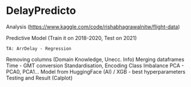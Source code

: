 # DelayPredicto
Analysis (https://www.kaggle.com/code/rishabhagrawalnitw/flight-data)

Predictive Model (Train it on 2018-2020, Test on 2021)

	TA: ArrDelay - Regression

Removing columns (Domain Knowledge, Unecc. Info)
Merging dataframes
Time - GMT conversion
Standardisation, Encoding
Class Imbalance
PCA - PCA0, PCA1…
Model from HuggingFace (AI) / XGB - best hyperparameters
Testing and Result (Calplot)
